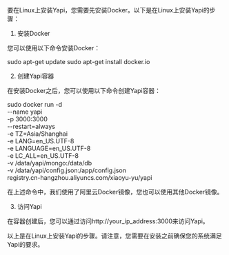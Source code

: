 要在Linux上安装Yapi，您需要先安装Docker。以下是在Linux上安装Yapi的步骤：

1. 安装Docker

您可以使用以下命令安装Docker：

sudo apt-get update
sudo apt-get install docker.io

2. 创建Yapi容器

在安装Docker之后，您可以使用以下命令创建Yapi容器：

sudo docker run -d \
--name yapi \
-p 3000:3000 \
--restart=always \
-e TZ=Asia/Shanghai \
-e LANG=en_US.UTF-8 \
-e LANGUAGE=en_US.UTF-8 \
-e LC_ALL=en_US.UTF-8 \
-v /data/yapi/mongo:/data/db \
-v /data/yapi/config.json:/app/config.json \
registry.cn-hangzhou.aliyuncs.com/xiaoyu-yu/yapi

在上述命令中，我们使用了阿里云Docker镜像，您也可以使用其他Docker镜像。

3. 访问Yapi

在容器创建后，您可以通过访问http://your_ip_address:3000来访问Yapi。

以上是在Linux上安装Yapi的步骤。请注意，您需要在安装之前确保您的系统满足Yapi的要求。
